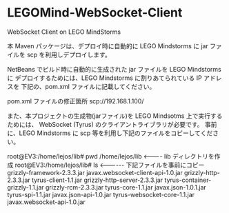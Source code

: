 LEGOMind-WebSocket-Client
=========================

WebSocket Client on LEGO MindStorms

本 Maven パッケージは、デプロイ時に自動的に LEGO Mindstorms に jar ファイルを
scp を利用しデプロイします。

NetBeans でビルド時に自動的に生成された jar ファイルを LEGO Mindstorms に
デプロイするためには、LEGO Mindstorms に割りあてられている IP アドレスを
下記の、pom.xml ファイルに記載してください。

pom.xml ファイルの修正箇所
<url>scp://192.168.1.100/</url> 

また、本プロジェクトの生成物(jarファイル)を LEGO Mindsotms 上で実行するためには、
WebSocket (Tyrus) のクライアントライブラリが必要です。
事前に、LEGO Mindstorms に scp 等を利用し下記のファイルをコピーしてください。

root@EV3:/home/lejos/lib# pwd
/home/lejos/lib <---- lib ディレクトリを作成
root@EV3:/home/lejos/lib# ls <------ 下記ファイルを事前にコピー
grizzly-framework-2.3.3.jar         javax.websocket-client-api-1.0.jar
grizzly-http-2.3.3.jar              tyrus-client-1.1.jar
grizzly-http-server-2.3.3.jar       tyrus-container-grizzly-1.1.jar
grizzly-rcm-2.3.3.jar               tyrus-core-1.1.jar
javax.json-1.0.1.jar                tyrus-spi-1.1.jar
javax.json-api-1.0.jar              tyrus-websocket-core-1.1.jar
javax.websocket-api-1.0.jar


